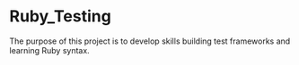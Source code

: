 # Ruby_Testing

The purpose of this project is to develop skills building test frameworks and learning Ruby syntax.
